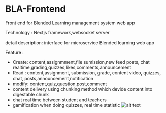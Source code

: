 # BLA-Frontend
Front end for Blended Learning management system web app

Technology : Nextjs framework,websocket server

detail description: interface for microservice Blended learning web app

Feature : 
  - Create: content,assignmment,file sumission,new feed posts, chat realtime,grading,quizzes,likes,comments,announcement
  - Read : content,assignment, submission, grade, content video, quizzes, chat, posts,announcement,notification
  - modify: content,quiz,question,post,comment
  - content delivery using chunking method which devide content into digestable chunk
  - chat real time between student and teachers
  - gamification when doing quizzes, real time statistic
![alt text]([http://url/to/img.png](https://letsenhance.io/static/8f5e523ee6b2479e26ecc91b9c25261e/1015f/MainAfter.jpg)https://letsenhance.io/static/8f5e523ee6b2479e26ecc91b9c25261e/1015f/MainAfter.jpg)
